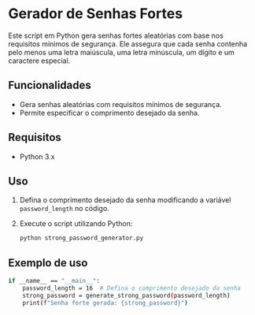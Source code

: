 # Gerador de Senhas Fortes

Este script em Python gera senhas fortes aleatórias com base nos requisitos mínimos de segurança. Ele assegura que cada senha contenha pelo menos uma letra maiúscula, uma letra minúscula, um dígito e um caractere especial.

## Funcionalidades

- Gera senhas aleatórias com requisitos mínimos de segurança.
- Permite especificar o comprimento desejado da senha.

## Requisitos

- Python 3.x

## Uso

1. Defina o comprimento desejado da senha modificando a variável `password_length` no código.
2. Execute o script utilizando Python:

   ```bash
   python strong_password_generator.py

## Exemplo de uso
```bash
if __name__ == "__main__":
    password_length = 16  # Defina o comprimento desejado da senha
    strong_password = generate_strong_password(password_length)
    print(f"Senha forte gerada: {strong_password}")
